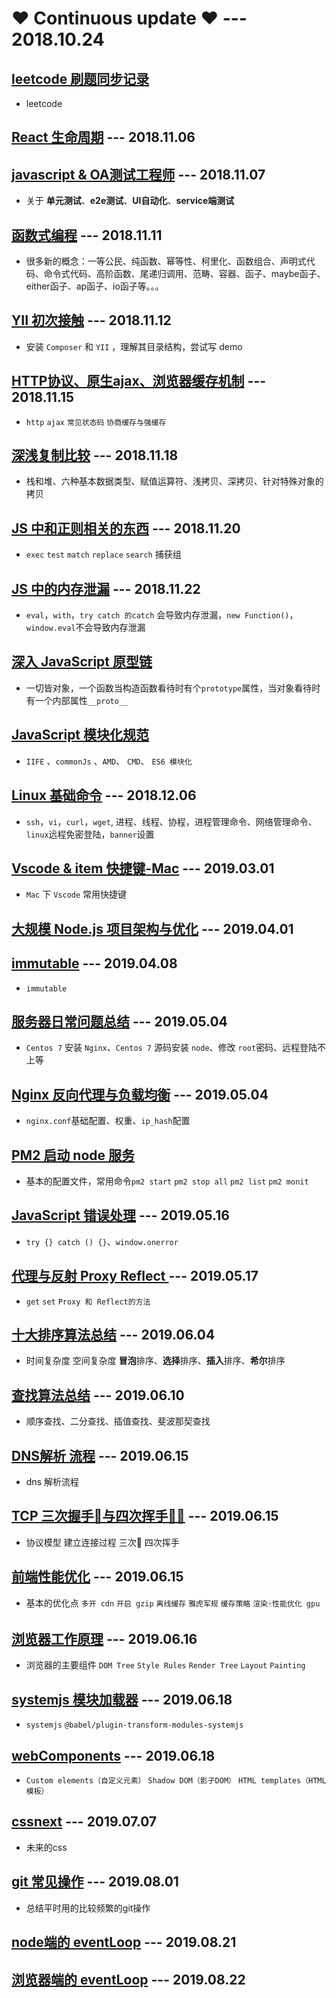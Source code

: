 #  ❤️ Continuous update ❤️   --- 2018.10.24


## [leetcode 刷题同步记录](https://github.com/LiuHao713/leetcode-practice)
* leetcode

## [React 生命周期](./mdFiles/the-life-cycle-of-React.md) --- 2018.11.06

## [javascript & OA测试工程师](./mdFiles/JavaScript%20%26%20QA.md) --- 2018.11.07
* 关于 **单元测试**、**e2e测试**、**UI自动化**、**service端测试**
## [函数式编程](./mdFiles/functional%20programming.md) --- 2018.11.11
* 很多新的概念：一等公民、纯函数、幂等性、柯里化、函数组合、声明式代码、命令式代码、高阶函数、尾递归调用、范畴、容器、函子、maybe函子、either函子、ap函子、io函子等。。。
## [YII 初次接触](./mdFiles/YII%20learning.md) --- 2018.11.12
* 安装 `Composer` 和 `YII` ，理解其目录结构，尝试写 demo

## [HTTP协议、原生ajax、浏览器缓存机制](./mdFiles/http-ajax-cache.md) --- 2018.11.15
* `http` `ajax` `常见状态码` `协商缓存与强缓存`

## [深浅复制比较](./mdFiles/stack-shallowCopy-deepCopy.md) --- 2018.11.18
* 栈和堆、六种基本数据类型、赋值运算符、浅拷贝、深拷贝、针对特殊对象的拷贝

## [JS 中和正则相关的东西](./mdFiles/RegExp%20in%20JS.md) --- 2018.11.20
* `exec` `test` `match` `replace` `search` 捕获组

## [JS 中的内存泄漏](./mdFiles/Js%20memory%20leak.md) --- 2018.11.22
* `eval`，`with`，`try catch 的catch` 会导致内存泄漏，`new Function()`，`window.eval`不会导致内存泄漏

## [深入 JavaScript 原型链](./mdFiles/protorype.md)
* 一切皆对象，一个函数当构造函数看待时有个`prototype`属性，当对象看待时有一个内部属性`__proto__`

## [JavaScript 模块化规范](./mdFiles/module-specification-javascript.md)
* `IIFE` 、`commonJs` 、`AMD`、 `CMD`、 `ES6 模块化`

## [Linux 基础命令](./mdFiles/Linux%20basic.md) --- 2018.12.06
* `ssh`，`vi`，`curl`，`wget`, 进程、线程、协程，进程管理命令、网络管理命令、 `linux`远程免密登陆，`banner`设置

## [Vscode & item 快捷键-Mac](./mdFiles/Mac%20vscode%20hot%20key.md) --- 2019.03.01
* `Mac` 下 `Vscode` 常用快捷键

## [大规模 Node.js 项目架构与优化](./mdFiles/NodeJs-architecture-optimization.md) --- 2019.04.01

## [immutable](./mdFiles/immutable.md) --- 2019.04.08
* `immutable`

## [服务器日常问题总结](./mdFiles/summary_of_service_questions_.md) --- 2019.05.04

* `Centos 7` 安装 `Nginx`、`Centos 7` 源码安装 `node`、修改 `root`密码、远程登陆不上等
## [Nginx 反向代理与负载均衡](./mdFiles/Nginx-Reverse-proxy-and%20-load-balancing.md) --- 2019.05.04
* `nginx.conf`基础配置、权重、`ip_hash`配置

## [PM2 启动 node 服务](./mdFiles/start-node-with-pm2.md)
* 基本的配置文件，常用命令`pm2 start` `pm2 stop all` `pm2 list` `pm2 monit`

## [JavaScript 错误处理](./mdFiles/fault-tolerant.md) --- 2019.05.16
* `try {} catch () {}`、`window.onerror`

## [代理与反射 Proxy Reflect ](./mdFiles/proxy-and-reflect.md) --- 2019.05.17
* `get` `set` `Proxy 和 Reflect的方法`

## [十大排序算法总结](./mdFiles/algorithm.md) --- 2019.06.04
* 时间复杂度 空间复杂度 **冒泡**排序、**选择**排序、**插入**排序、**希尔**排序

## [查找算法总结](./mdFiles/search-algorithm.md) --- 2019.06.10
* 顺序查找、二分查找、插值查找、斐波那契查找

## [DNS解析 流程](./mdFiles/dns-process.md) --- 2019.06.15
* dns 解析流程

## [TCP 三次握手🤝与四次挥手🙋‍♂️](./mdFiles/3handshake-4wave-of-tcp.md) --- 2019.06.15
* 协议模型 建立连接过程 三次🤝 四次挥手

## [前端性能优化](./mdFiles/fe-optimization.md) --- 2019.06.15
* 基本的优化点 `多开 cdn` `开启 gzip` `离线缓存` `雅虎军规` `缓存策略` `渲染🀄️性能优化 gpu`

## [浏览器工作原理](./mdFiles/browser-rendering-page-process.md) --- 2019.06.16
* 浏览器的主要组件 `DOM Tree` `Style Rules` `Render Tree` `Layout` `Painting`

## [systemjs 模块加载器](./mdFiles/systemjs.md) --- 2019.06.18
* `systemjs` `@babel/plugin-transform-modules-systemjs`

## [webComponents](./mdFiles/web-components.md) --- 2019.06.18
* `Custom elements（自定义元素）` `Shadow DOM（影子DOM）` `HTML templates（HTML模板）`

## [cssnext](./mdFiles/postcss-preset-env.md) --- 2019.07.07
* 未来的css

## [git 常见操作](./mdFiles/git-summery.md) --- 2019.08.01
* 总结平时用的比较频繁的git操作

## [node端的 eventLoop](./mdFiles/eventLoop-node.md) --- 2019.08.21

## [浏览器端的 eventLoop](./mdFiles/eventLoop-for-browser.md) --- 2019.08.22
